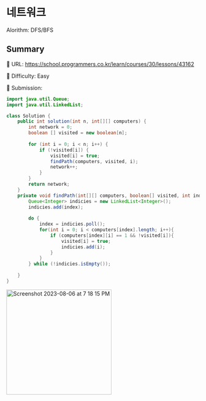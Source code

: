 # 네트워크
Alorithm: DFS/BFS

## Summary
:file_folder: URL: https://school.programmers.co.kr/learn/courses/30/lessons/43162<p />
:pushpin: Difficulty: Easy<p />
:paperclip: Submission:<p />

```java
import java.util.Queue;
import java.util.LinkedList;

class Solution {
    public int solution(int n, int[][] computers) {
        int network = 0;
        boolean [] visited = new boolean[n];
        
        for (int i = 0; i < n; i++) {
            if (!visited[i]) {
                visited[i] = true;
                findPath(computers, visited, i); 
                network++;
            }
        }
        return network;
    }
    private void findPath(int[][] computers, boolean[] visited, int index){
        Queue<Integer> indicies = new LinkedList<Integer>();
        indicies.add(index);
        
        do {
            index = indicies.poll();
            for(int i = 0; i < computers[index].length; i++){
                if (computers[index][i] == 1 && !visited[i]){
                    visited[i] = true;
                    indicies.add(i);
                }
            }
        } while (!indicies.isEmpty());
         
    }
}
```

<img width="274" alt="Screenshot 2023-08-06 at 7 18 15 PM" src="https://github.com/yoonlee201/algorithms-challenge/assets/93956761/16434581-5ce0-459a-8207-939c7b4d5218">
